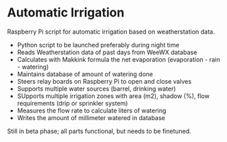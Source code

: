 # Automatic Irrigation
 Raspberry Pi script for automatic irrigation based on weatherstation data.
 
 * Python script to be launched preferably during night time
 * Reads Weatherstation data of past days from WeeWX database
 * Calculates with Makkink formula the net evaporation (evaporation - rain - watering)
 * Maintains database of amount of watering done
 * Steers relay boards on Raspberry Pi to open and close valves
 * Supports multiple water sources (barrel, drinking water)
 * SUpports multiple irrigation zones with area (m2), shadow (%), flow requirements (drip or sprinkler system)
 * Measures the flow rate to calculate liters of watering
 * Writes the amount of millimeter watered in database

Still in beta phase; all parts functional, but needs to be finetuned.
